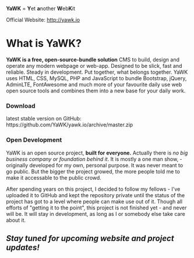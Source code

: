 <b>YaWK</b> = <b>Y</b>et <b>a</b>nother <b>W</b>eb<b>K</b>it 

Official Website: http://yawk.io

<h1>What is YaWK?</h1>
<b>YaWK is a free, open-source-bundle solution</b> CMS to build, design and operate any modern webpage or web-app. Designed to be slick, fast and reliable. Steady in development. Put together, what belongs together. YaWK uses HTML, CSS, MySQL, PHP and JavaScript to bundle Bootstrap, jQuery, AdminLTE, FontAwesome and much more of your favourite daily use web open source tools and combines them into a new base for your daily work.

<h3>Download</h3>
latest stable version on GitHub: https://github.com/YaWK/yawk.io/archive/master.zip

<h3>Open Development</h3>
YaWK is an open source project, <b>built for everyone.</b> Actually there is <i>no big business company or foundation behind it</i>. It is mostly a one man show, - originally developed for my own, personal purpose. It was never meant to go public. But the bigger the project growed, the more people told me to make it accessable to the public crowd. 

After spending years on this project, I decided to follow my fellows - I've uploaded it to GitHub and kept the repository private until the status of the project has got to a level where people can make use out of it. Though all efforts of "getting it to the point", this project is not finished yet - and never will be. It will stay in development, as long as I or somebody else take care about it.

<h2><i>Stay tuned for upcoming website and project updates!</i></h2>

